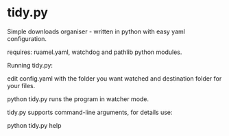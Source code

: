 # tidy.py
Simple downloads organiser - written in python with easy yaml configuration.

requires: ruamel.yaml, watchdog and pathlib python modules.

Running tidy.py:

edit config.yaml with the folder you want watched and destination folder for your files.

python tidy.py runs the program in watcher mode.

tidy.py supports command-line arguments, for details use:

python tidy.py help 

